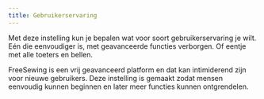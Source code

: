 ```yaml
---
title: Gebruikerservaring
---
```


Met deze instelling kun je bepalen wat voor soort gebruikerservaring je wilt. Eén die eenvoudiger is, met geavanceerde functies verborgen. Of eentje met alle toeters en bellen.

FreeSewing is een vrij geavanceerd platform en dat kan intimiderend zijn voor nieuwe gebruikers. Deze instelling is gemaakt zodat mensen eenvoudig kunnen beginnen en later meer functies kunnen ontgrendelen.
